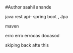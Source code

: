 #Author saahil anande

java rest api- spring boot , Jpa

maven

erro erro errooas dooasod 

skiping back afte this